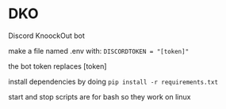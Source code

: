 # DKO
Discord KnoockOut bot



make a file named .env with:
`DISCORDTOKEN = "[token]"`



the bot token replaces [token]

install dependencies by doing 
`pip install -r requirements.txt`


start and stop scripts are for bash so they work on linux
